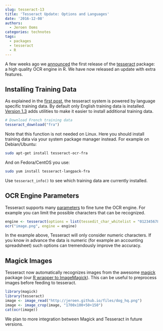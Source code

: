 ```yaml
---
slug: tesseract-13
title: 'Tesseract Update: Options and Languages'
date: '2016-12-08'
authors:
  - Jeroen Ooms
categories: technotes
tags:
  - packages
  - tesseract
  - R
---
```


A few weeks ago we [announced](/blog/2016/11/16/tesseract) the first release of the [tesseract](https://cran.r-project.org/web/packages/tesseract/index.html) package: a high quality OCR engine in R. We have now released an update with extra features.

## Installing Training Data

As explained in the [first post](/blog/2016/11/16/tesseract), the tesseract system is powered by language specific training data. By default only English training data is installed. [Version 1.3](https://cran.r-project.org/web/packages/tesseract/index.html) adds utilities to make it easier to install additional training data.

```r
# Download French training data
tesseract_download("fra")
```

Note that this function is not needed on Linux. Here you should install training data via your system package manager instead. For example on Debian/Ubuntu:

```sh
sudo apt-get install tesseract-ocr-fra
```

And on Fedora/CentOS you use:

```sh
sudo yum install tesseract-langpack-fra
```

Use `tesseract_info()` to see which training data are currently installed.

## OCR Engine Parameters

Tesseract supports many [parameters](http://www.sk-spell.sk.cx/tesseract-ocr-parameters-in-302-version) to fine tune the OCR engine. For example you can limit the possible characters that can be recognized.

```r
engine <- tesseract(options = list(tessedit_char_whitelist = "0123456789"))
ocr("image.png", engine = engine)
```

In the example above, Tesseract will only consider numeric characters. If you know in advance the data is numeric (for example an accounting spreadsheet) such options can tremendously improve the accuracy.


## Magick Images

Tesseract now automatically recognizes images from the awesome [magick](https://cran.r-project.org/web/packages/magick/index.html) package (our [R wrapper to ImageMagick](/blog/2016/08/23/z-magick-release)). This can be useful to preprocess images before feeding to tesseract.

```r
library(magick)
library(tesseract)
image <- image_read("http://jeroen.github.io/files/dog_hq.png")
image <- image_crop(image, "1700x100+50+150")
cat(ocr(image))
```

We plan to more integration between Magick and Tesseract in future versions.
